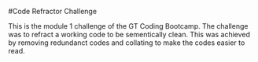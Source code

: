 #Code Refractor Challenge


This is the module 1 challenge of the GT Coding Bootcamp.
The challenge was to refract a working code to be sementically clean.
This was achieved by removing redundanct codes and collating to make the codes easier to read.
